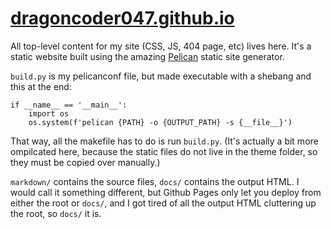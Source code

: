 # [dragoncoder047.github.io](https://dragoncoder047.github.io)

All top-level content for my site (CSS, JS, 404 page, etc) lives here. It's a static website built using the amazing [Pelican](https://getpelican.com) static site generator.

`build.py` is my pelicanconf file, but made executable with a shebang and this at the end:

```py3
if __name__ == '__main__':
    import os
    os.system(f'pelican {PATH} -o {OUTPUT_PATH} -s {__file__}')
```

That way, all the makefile has to do is run `build.py`. (It's actually a bit more ompilcated here, because the static files do not live in the theme folder, so they must be copied over manually.)

`markdown/` contains the source files, `docs/` contains the output HTML. I would call it something different, but Github Pages only let you deploy from either the root or `docs/`, and I got tired of all the output HTML cluttering up the root, so `docs/` it is.
